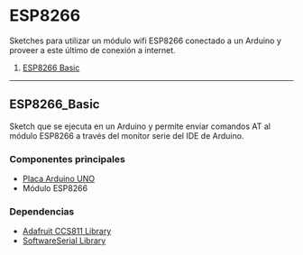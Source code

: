 # ESP8266
Sketches para utilizar un módulo wifi ESP8266 conectado a un Arduino y proveer a este último de conexión a internet.

1. [ESP8266 Basic](#esp8266_basic)

***

## ESP8266_Basic
Sketch que se ejecuta en un Arduino y permite enviar comandos AT al módulo ESP8266 a través del monitor serie del IDE de Arduino.

### Componentes principales
- [Placa Arduino UNO](https://www.arduino.cc/en/Main/ArduinoBoardUno)
- Módulo ESP8266

### Dependencias
- [Adafruit CCS811 Library](https://github.com/adafruit/Adafruit_CCS811/archive/master.zip)
- [SoftwareSerial Library](https://www.arduino.cc/en/Reference/SoftwareSerial)
